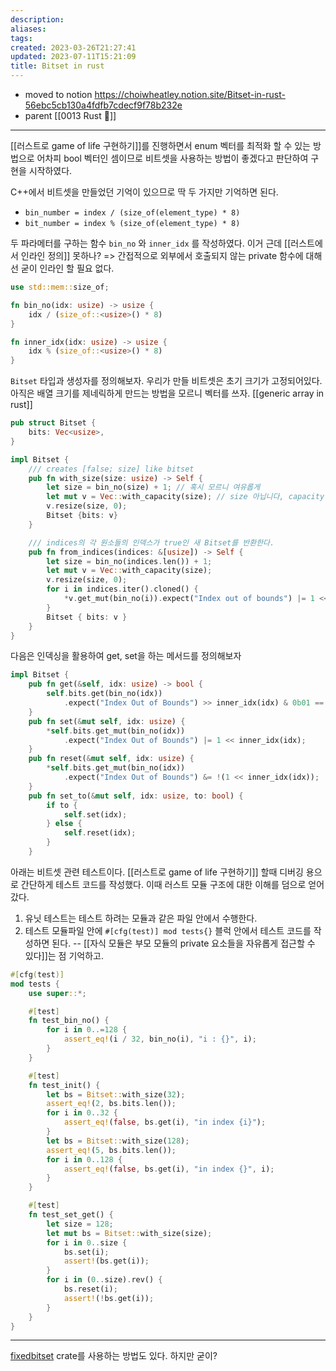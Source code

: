 ```yaml
---
description:
aliases: 
tags: 
created: 2023-03-26T21:27:41
updated: 2023-07-11T15:21:09
title: Bitset in rust
---
```

- moved to notion https://choiwheatley.notion.site/Bitset-in-rust-56ebc5cb130a4fdfb7cdecf9f78b232e
- parent [[0013 Rust 🦀]]
___
[[러스트로 game of life 구현하기]]를 진행하면서 enum 벡터를 최적화 할 수 있는 방법으로 어차피 bool 벡터인 셈이므로 비트셋을 사용하는 방법이 좋겠다고 판단하여 구현을 시작하였다.

C++에서 비트셋을 만들었던 기억이 있으므로 딱 두 가지만 기억하면 된다.
- `bin_number = index / (size_of(element_type) * 8)` 
- `bit_number = index % (size_of(element_type) * 8)` 

두 파라메터를 구하는 함수 `bin_no` 와 `inner_idx` 를 작성하였다. 이거 근데 [[러스트에서 인라인 정의]] 못하나? => 간접적으로 외부에서 호출되지 않는 private 함수에 대해선 굳이 인라인 할 필요 없다.

```rust
use std::mem::size_of;

fn bin_no(idx: usize) -> usize {
	idx / (size_of::<usize>() * 8)
}

fn inner_idx(idx: usize) -> usize {
	idx % (size_of::<usize>() * 8)
}
```

`Bitset` 타입과 생성자를 정의해보자. 우리가 만들 비트셋은 초기 크기가 고정되어있다. 아직은 배열 크기를 제네릭하게 만드는 방법을 모르니 벡터를 쓰자. [[generic array in rust]]

```rust
pub struct Bitset {
	bits: Vec<usize>,
}

impl Bitset {
	/// creates [false; size] like bitset
	pub fn with_size(size: usize) -> Self {
		let size = bin_no(size) + 1; // 혹시 모르니 여유롭게
		let mut v = Vec::with_capacity(size); // size 아닙니다, capacity 입니다.
		v.resize(size, 0);
		Bitset {bits: v}
	}

	/// indices의 각 원소들의 인덱스가 true인 새 Bitset를 반환한다.
	pub fn from_indices(indices: &[usize]) -> Self {
		let size = bin_no(indices.len()) + 1;
		let mut v = Vec::with_capacity(size);
		v.resize(size, 0);	
		for i in indices.iter().cloned() {
			*v.get_mut(bin_no(i)).expect("Index out of bounds") |= 1 << inner_idx(i);
		}
		Bitset { bits: v }
	}
}
```

다음은 인덱싱을 활용하여 get, set을 하는 메서드를 정의해보자

```rust
impl Bitset {
	pub fn get(&self, idx: usize) -> bool {
		self.bits.get(bin_no(idx))
			.expect("Index Out of Bounds") >> inner_idx(idx) & 0b01 == 1
	}
    pub fn set(&mut self, idx: usize) {
        *self.bits.get_mut(bin_no(idx))
	        .expect("Index Out of Bounds") |= 1 << inner_idx(idx);
    }
    pub fn reset(&mut self, idx: usize) {
        *self.bits.get_mut(bin_no(idx))
	        .expect("Index Out of Bounds") &= !(1 << inner_idx(idx));
    }
    pub fn set_to(&mut self, idx: usize, to: bool) {
        if to {
            self.set(idx);
        } else {
            self.reset(idx);
        }
    }
```

아래는 비트셋 관련 테스트이다. [[러스트로 game of life 구현하기]] 할때 디버깅 용으로 간단하게 테스트 코드를 작성했다. 이때 러스트 모듈 구조에 대한 이해를 덤으로 얻어갔다.
1. 유닛 테스트는 테스트 하려는 모듈과 같은 파일 안에서 수행한다.
2. 테스트 모듈파일 안에 `#[cfg(test)] mod tests{}` 블럭 안에서 테스트 코드를 작성하면 된다. -- [[자식 모듈은 부모 모듈의 private 요소들을 자유롭게 접근할 수 있다]]는 점 기억하고.

```rust
#[cfg(test)]
mod tests {
    use super::*;

    #[test]
    fn test_bin_no() {
        for i in 0..=128 {
            assert_eq!(i / 32, bin_no(i), "i : {}", i);
        }
    }

    #[test]
    fn test_init() {
        let bs = Bitset::with_size(32);
        assert_eq!(2, bs.bits.len());
        for i in 0..32 {
            assert_eq!(false, bs.get(i), "in index {i}");
        }
        let bs = Bitset::with_size(128);
        assert_eq!(5, bs.bits.len());
        for i in 0..128 {
            assert_eq!(false, bs.get(i), "in index {}", i);
        }
    }

    #[test]
    fn test_set_get() {
        let size = 128;
        let mut bs = Bitset::with_size(size);
        for i in 0..size {
            bs.set(i);
            assert!(bs.get(i));
        }
        for i in (0..size).rev() {
            bs.reset(i);
            assert!(!bs.get(i));
        }
    }
}

```

___
[fixedbitset](https://crates.io/crates/fixedbitset) crate를 사용하는 방법도 있다. 하지만 굳이? 